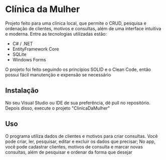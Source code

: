 # Clínica da Mulher

Projeto feito para uma clínica local, que permite o CRUD, pesquisa e ordenação de clientes, motivos e consultas, além de uma interface intuitiva e moderna. Entre as tecnologias utilizadas estão:
- C# / .NET
- EntityFramework Core
- SQLite
- Windows Forms
  
O projeto foi feito seguindo os princípios SOLID e o Clean Code, então possui fácil manutenção e expensão se necessário

## Instalação

No seu Visual Studio ou IDE de sua preferência, dê pull no repositório. Depois disso, execute o projeto "ClinicaDaMulher"

## Uso

O programa utiliza dados de clientes e motivos para criar consultas. Você pode criar, ler, pesquisar, editar e excluir os dados que precisar; No app, você pode cadastrar clientes, motivos de consulta e marcar novas consultas, além de pesquisar e ordenar da forma que desejar

